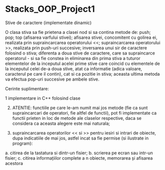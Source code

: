 # Stacks_OOP_Project1

Stive de caractere (implementate dinamic)

O clasa stiva sa fie prietena a clasei nod si sa contina metode de: push; pop; top
(afisarea varfului stivei); afisarea stivei, concomitent cu golirea ei, realizata prin
supraincarcarea operatorului &lt;&lt;; supraincarcarea operatorului &gt;&gt;, realizata prin
push-uri succesive; inversarea unui sir de caractere folosind o stiva; diferenta a
doua stive de caractere, care sa supraincarce operatorul - si sa fie constea in
eliminarea din prima stiva a tuturor elementelor de la inceputul acelei prime stive
care coincid cu elementele de la inceputul celei de-a doua stive, atat ca informatie
(adica valoare, caracterul pe care il contin), cat si ca pozitie in stiva; aceasta ultima
metoda va efectua pop-uri succesive pe ambele stive.

Cerinte suplimentare:

1 implementare in C++ folosind clase

2. ATENTIE: functiile pe care le-am numit mai jos metode (fie ca sunt supraincarcari de
operatori, fie altfel de functii), pot fi implementate ca functii prieten in loc de metode ale
claselor respective, daca se considera ca aceasta alegere este mai naturala;

3. supraincarcarea operatorilor << si >> pentru iesiri si intrari de obiecte, dupa indicatiile de
mai jos, astfel incat sa fie permise (si ilustrate in program):

a. citirea de la tastatura si dintr-un fisier;
b. scrierea pe ecran sau intr-un fisier;
c. citirea informațiilor complete a n obiecte, memorarea și afisarea acestora
